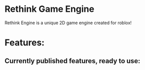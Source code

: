 # Rethink Game Engine
 Rethink Engine is a unique 2D game engine created for roblox!
 
# Features:
 Currently published features, ready to use:
- 
